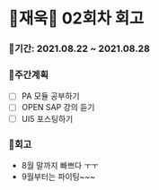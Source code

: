 # 🌼재욱🌼 02회차 회고

### 🥕기간: 2021.08.22 ~ 2021.08.28

### 🍆주간계획

- [ ] PA 모듈 공부하기
- [ ] OPEN SAP 강의 듣기
- [ ] UI5 포스팅하기

### 🥦회고

- 8월 말까지 빠쁘다 ㅜㅜ
- 9월부터는 파이팅~~~
